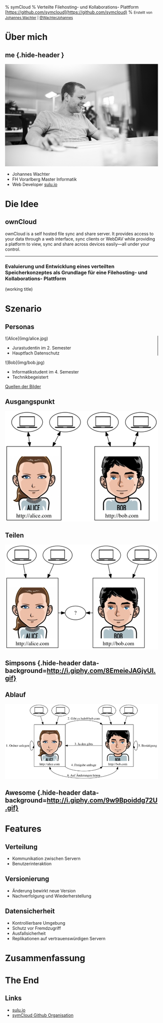 % symCloud
% Verteilte Filehosting- und Kollaborations- Plattform [https://github.com/symcloud](https://github.com/symcloud)
% <small>Erstellt von [Johannes Wachter](https://github.com/wachterjohannes) | [\@WachterJohannes](https://twitter.com/WachterJohannes)</small>

# Über mich

## me {.hide-header }

!["Keeps a smile on his face even in the most desperate phases of a sprint."](img/me.jpg)

* Johannes Wachter
* FH Vorarlberg Master Informatik
* Web Developer [sulu.io](http://www.sulu.io/)

# Die Idee

## ownCloud

ownCloud is a self hosted file sync and share server. It provides access to your data
through a web interface, sync clients or WebDAV while providing a platform to view, sync
and share across devices easily—all under your control.

***

### Evaluierung und Entwicklung eines verteilten Speicherkonzeptes als Grundlage für eine Filehosting- und Kollaborations- Plattform

(working title)

# Szenario

## Personas

<div class="half" style="border-right: 1px solid;">
![Alice](img/alice.jpg)

* Jurastudentin im 2. Semester
* Hauptfach Datenschutz
</div>

<div class="half">
![Bob](img/bob.jpg)

* Informatikstudent im 4. Semester
* Technikbegeistert
</div>

[Quellen der Bilder](http://wikis.zum.de/rmg/Benutzer:Deininger_Matthias/Facharbeit/Alice_Bob_und_Mallory)

## Ausgangspunkt

![](img/single.png)

## Teilen

![](img/single-question-mark.png)

## Simpsons {.hide-header data-background=http://i.giphy.com/8EmeieJAGjvUI.gif}

## Ablauf

![](img/sequence.png)

## Awesome {.hide-header data-background=http://i.giphy.com/9w9Bpoiddg72U.gif}

# Features

## Verteilung

* Kommunikation zwischen Servern
* Benutzerinteraktion

## Versionierung

* Änderung bewirkt neue Version
* Nachverfolgung und Wiederherstellung

## Datensicherheit

* Kontrollierbare Umgebung
* Schutz vor Fremdzugriff
* Ausfallsicherheit
* Replikationen auf vertrauenswürdigen Servern

# Zusammenfassung

# The End

## Links

* [sulu.io](http://www.sulu.io)
* [symCloud Github Organisation](https://github.com/symcloud)
